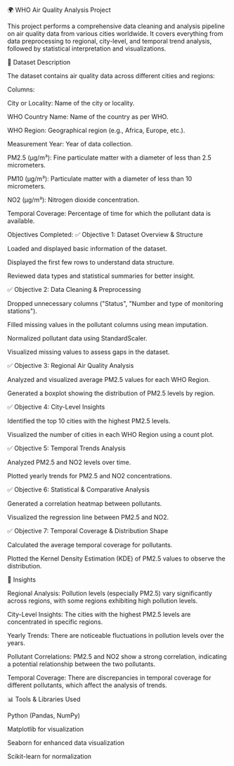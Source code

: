 🌍 WHO Air Quality Analysis Project

This project performs a comprehensive data cleaning and analysis pipeline on air quality data from various cities worldwide. It covers everything from data preprocessing to regional, city-level, and temporal trend analysis, followed by statistical interpretation and visualizations.

📁 Dataset Description

The dataset contains air quality data across different cities and regions:

Columns:

City or Locality: Name of the city or locality.

WHO Country Name: Name of the country as per WHO.

WHO Region: Geographical region (e.g., Africa, Europe, etc.).

Measurement Year: Year of data collection.

PM2.5 (μg/m³): Fine particulate matter with a diameter of less than 2.5 micrometers.

PM10 (μg/m³): Particulate matter with a diameter of less than 10 micrometers.

NO2 (μg/m³): Nitrogen dioxide concentration.

Temporal Coverage: Percentage of time for which the pollutant data is available.

Objectives Completed:
✅ Objective 1: Dataset Overview & Structure

Loaded and displayed basic information of the dataset.

Displayed the first few rows to understand data structure.

Reviewed data types and statistical summaries for better insight.

✅ Objective 2: Data Cleaning & Preprocessing

Dropped unnecessary columns ("Status", "Number and type of monitoring stations").

Filled missing values in the pollutant columns using mean imputation.

Normalized pollutant data using StandardScaler.

Visualized missing values to assess gaps in the dataset.

✅ Objective 3: Regional Air Quality Analysis

Analyzed and visualized average PM2.5 values for each WHO Region.

Generated a boxplot showing the distribution of PM2.5 levels by region.

✅ Objective 4: City-Level Insights

Identified the top 10 cities with the highest PM2.5 levels.

Visualized the number of cities in each WHO Region using a count plot.

✅ Objective 5: Temporal Trends Analysis

Analyzed PM2.5 and NO2 levels over time.

Plotted yearly trends for PM2.5 and NO2 concentrations.

✅ Objective 6: Statistical & Comparative Analysis

Generated a correlation heatmap between pollutants.

Visualized the regression line between PM2.5 and NO2.

✅ Objective 7: Temporal Coverage & Distribution Shape

Calculated the average temporal coverage for pollutants.

Plotted the Kernel Density Estimation (KDE) of PM2.5 values to observe the distribution.

🧠 Insights

Regional Analysis: Pollution levels (especially PM2.5) vary significantly across regions, with some regions exhibiting high pollution levels.

City-Level Insights: The cities with the highest PM2.5 levels are concentrated in specific regions.

Yearly Trends: There are noticeable fluctuations in pollution levels over the years.

Pollutant Correlations: PM2.5 and NO2 show a strong correlation, indicating a potential relationship between the two pollutants.

Temporal Coverage: There are discrepancies in temporal coverage for different pollutants, which affect the analysis of trends.

📊 Tools & Libraries Used

Python (Pandas, NumPy)

Matplotlib for visualization

Seaborn for enhanced data visualization

Scikit-learn for normalization


